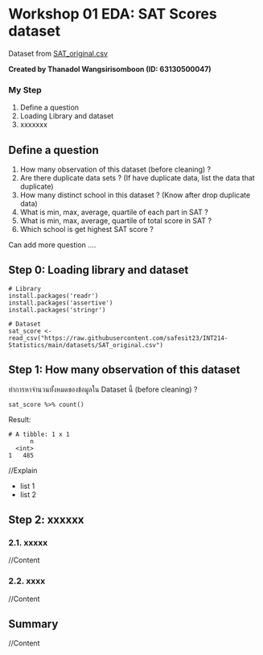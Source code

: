 # Workshop 01 EDA: SAT Scores dataset

Dataset from [SAT_original.csv](https://raw.githubusercontent.com/safesit23/INT214-Statistics/main/datasets/SAT_original.csv)

**Created by Thanadol Wangsirisomboon (ID: 63130500047)**

### My Step
1. Define a question
2. Loading Library and dataset
3. xxxxxxx

## Define a question

1. How many observation of this dataset (before cleaning) ?
2. Are there duplicate data sets ? (If have duplicate data, list the data that duplicate)
3. How many distinct school in this dataset ? (Know after drop duplicate data)
4. What is min, max, average, quartile of each part in SAT ?
5. What is min, max, average, quartile of total score in SAT ?
6. Which school is get highest SAT score ?

Can add more question ....

## Step 0: Loading library and dataset

```
# Library
install.packages('readr')
install.packages('assertive')
install.packages('stringr')

# Dataset
sat_score <- read_csv("https://raw.githubusercontent.com/safesit23/INT214-Statistics/main/datasets/SAT_original.csv")
```

## Step 1: How many observation of this dataset

ทำการหาจำนวนทั้งหมดของข้อมูลใน Dataset นี้ (before cleaning) ?

```
sat_score %>% count()
```

Result:
```
# A tibble: 1 x 1
      n
  <int>
1   485
```

//Explain

- list 1
- list 2

## Step 2: xxxxxx

### 2.1. xxxxx
//Content

### 2.2. xxxx
//Content

## Summary
//Content
